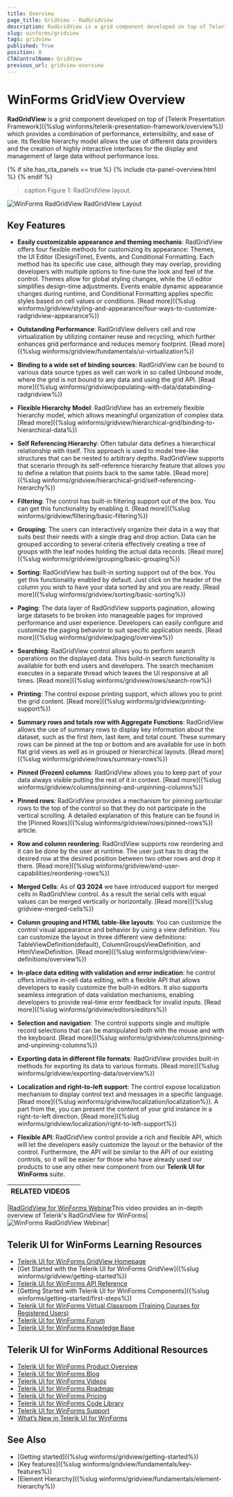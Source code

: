 ```yaml
---
title: Overview
page_title: GridView - RadGridView
description: RadGridView is a grid component developed on top of Telerik Presentation Framework which provides a combination of performance, extensibility, and ease of use.
slug: winforms/gridview
tags: gridview
published: True
position: 0
CTAControlName: GridView
previous_url: gridview-overview
---
```


# WinForms GridView Overview

__RadGridView__ is a grid component developed on top of [Telerik Presentation Framework]({%slug winforms/telerik-presentation-framework/overview%}) which provides a combination of performance, extensibility, and ease of use. Its flexible hierarchy model allows the use of different data providers and the creation of highly interactive interfaces for the display and management of large data without performance loss.

{% if site.has_cta_panels == true %}
{% include cta-panel-overview.html %}
{% endif %}

>caption Figure 1: RadGridView layout. 

![WinForms RadGridView RadGridView Layout](images/gridview-overview001.png)

## Key Features

* __Easily customizable appearance and theming mechanis__: RadGridView offers four flexible methods for customizing its appearance: Themes, the UI Editor (DesignTime), Events, and Conditional Formatting. Each method has its specific use case, although they may overlap, providing developers with multiple options to fine-tune the look and feel of the control. Themes allow for global styling changes, while the UI editor simplifies design-time adjustments. Events enable dynamic appearance changes during runtime, and Conditional Formatting applies specific styles based on cell values or conditions. [Read more]({%slug winforms/gridview/styling-and-appearance/four-ways-to-customize-radgridview-appearance%})

* __Outstanding Performance__: RadGridView delivers cell and row virtualization by utilizing container reuse and recycling, which further enhances grid performance and reduces memory footprint. [Read more]({%slug winforms/gridview/fundamentals/ui-virtualization%})

* __Binding to a wide set of binding sources__: RadGridView can be bound to various data source types as well can work in so called Unbound mode, where the grid is not bound to any data and using the grid API.  [Read more]({%slug winforms/gridview/populating-with-data/databinding-radgridview%})

* __Flexible Hierarchy Model__: RadGridView has an extremely flexible hierarchy model, which allows meaningful organization of complex data. [Read more]({%slug winforms/gridview/hierarchical-grid/binding-to-hierarchical-data%})

* __Self Referencing Hierarchy__: Often tabular data defines a hierarchical relationship with itself. This approach is used to model tree-like structures that can be nested to arbitrary depths. RadGridView supports that scenario through its self-reference hierarchy feature that allows you to define a relation that points back to the same table. [Read more]({%slug winforms/gridview/hierarchical-grid/self-referencing-hierarchy%})

* __Filtering__: The control has built-in filtering support out of the box. You can get this functionality by enabling it. [Read more]({%slug winforms/gridview/filtering/basic-filtering%})

* __Grouping__: The users can interactively organize their data in a way that suits best their needs with a single drag and drop action. Data can be grouped according to several criteria effectively creating a tree of groups with the leaf nodes holding the actual data records. [Read more]({%slug winforms/gridview/grouping/basic-grouping%})

* __Sorting__: RadGridView has built-in sorting support out of the box. You get this functionality enabled by default. Just click on the header of the column you wish to have your data sorted by and you are ready.  [Read more]({%slug winforms/gridview/sorting/basic-sorting%})

* __Paging__: The data layer of RadGridView supports pagination, allowing large datasets to be broken into manageable pages for improved performance and user experience. Developers can easily configure and customize the paging behavior to suit specific application needs. [Read more]({%slug winforms/gridview/paging/overview%})

* __Searching__: RadGridView control allows you to perform search operations on the displayed data. This build-in search functionality is available for both end users and developers. The search mechanism executes in a separate thread which leaves the UI responsive at all times. [Read more]({%slug winforms/gridview/rows/search-row%})

* __Printing__: The control expose printing support, which allows you to print the grid content. [Read more]({%slug winforms/gridview/printing-support%})

* __Summary rows and totals row with Aggregate Functions__: RadGridView allows the use of summary rows to display key information about the dataset, such as the first item, last item, and total count. These summary rows can be pinned at the top or bottom and are available for use in both flat grid views as well as in grouped or hierarchical layouts. [Read more]({%slug winforms/gridview/rows/summary-rows%})

* __Pinned (Frozen) columns__: RadGridView allows you to keep part of your data always visible putting the rest of it in context. [Read more]({%slug winforms/gridview/columns/pinning-and-unpinning-columns%})

* __Pinned rows__: RadGridView provides a mechanism for pinning particular rows to the top of the control so that they do not participate in the vertical scrolling. A detailed explanation of this feature can be found in the [Pinned Rows]({%slug winforms/gridview/rows/pinned-rows%}) article.

* __Row and column reordering__: RadGridView supports row reordering and it can be done by the user at runtime. The user just has to drag the desired row at the desired position between two other rows and drop it there. [Read more]({%slug winforms/gridview/end-user-capabilities/reordering-rows%})

* __Merged Cells__: As of __Q3 2024__ we have introduced support for merged cells in RadGridView control. As a result the serial cells with equal values can be merged vertically or horizontally. [Read more]({%slug gridview-merged-cells%})

* __Column grouping and HTML table-like layouts__: You can customize the control visual appearance and behavior by using a view definition. You can customize the layout in three different view definitions: TableViewDefinition(default), ColumnGroupsViewDefinition, and HtmlViewDefinition. [Read more]({%slug winforms/gridview/view-definitions/overview%})

* __In-place data editing with validation and error indication__: he control offers intuitive in-cell data editing, with a flexible API that allows developers to easily customize the built-in editors. It also supports seamless integration of data validation mechanisms, enabling developers to provide real-time error feedback for invalid inputs. [Read more]({%slug winforms/gridview/editors/editors%})

* __Selection and navigation__: The control supports single and multiple record selections that can be manipulated both with the mouse and with the keyboard. [Read more]({%slug winforms/gridview/columns/pinning-and-unpinning-columns%})

* __Exporting data in different file formats__: RadGridView provides built-in methods for exporting its data to various formats. [Read more]({%slug winforms/gridview/exporting-data/overview%})

* __Localization and right-to-left support__: The control expose localization mechanism to display control text and messages in a specific language. [Read more]({%slug winforms/gridview/localization/localization%}). A part from the, you can present the content of your grid instance in a right-to-left direction. [Read more]({%slug winforms/gridview/localization/right-to-left-support%})

* __Flexible API__: RadGridView control provide a rich and flexible API, which will let the developers easily customize the layout or the behavior of the control. Furthermore, the API will be similar to the API of our existing controls, so it will be easier for those who have already used our products to use any other new component from our __Telerik UI for WinForms__ suite.


| RELATED VIDEOS |  |
|----|----|

|[RadGridView for WinForms Webinar](https://www.telerik.com/videos/radgridview-for-winforms-webinar)This video provides an in-depth overview of Telerik's RadGridView for WinForms|![WinForms RadGridView Webinar](images/gridview-overview002.png)|


## Telerik UI for WinForms Learning Resources
* [Telerik UI for WinForms GridView Homepage](https://www.telerik.com/products/winforms/gridview.aspx)
* [Get Started with the Telerik UI for WinForms GridView]({%slug winforms/gridview/getting-started%})
* [Telerik UI for WinForms API Reference](https://docs.telerik.com/devtools/winforms/api/)
* [Getting Started with Telerik UI for WinForms Components]({%slug winforms/getting-started/first-steps%})
* [Telerik UI for WinForms Virtual Classroom (Training Courses for Registered Users)](https://learn.telerik.com/learn/course/external/view/elearning/17/TelerikUIforWinForms) 
* [Telerik UI for WinForms Forum](https://www.telerik.com/forums/winforms)
* [Telerik UI for WinForms Knowledge Base](https://docs.telerik.com/devtools/winforms/knowledge-base)


## Telerik UI for WinForms Additional Resources
* [Telerik UI for WinForms Product Overview](https://www.telerik.com/products/winforms.aspx)
* [Telerik UI for WinForms Blog](https://www.telerik.com/blogs/desktop-winforms)
* [Telerik UI for WinForms Videos](https://www.telerik.com/videos/product/winforms)
* [Telerik UI for WinForms Roadmap](https://www.telerik.com/support/whats-new/winforms/roadmap)
* [Telerik UI for WinForms Pricing](https://www.telerik.com/purchase/individual/winforms.aspx)
* [Telerik UI for WinForms Code Library](https://www.telerik.com/support/code-library/winforms)
* [Telerik UI for WinForms Support](https://www.telerik.com/support/winforms)
* [What’s New in Telerik UI for WinForms](https://www.telerik.com/support/whats-new/winforms)

## See Also

 * [Getting started]({%slug winforms/gridview/getting-started%})
 * [Key features]({%slug winforms/gridview/fundamentals/key-features%})
 * [Element Hierarchy]({%slug winforms/gridview/fundamentals/element-hierarchy%})
